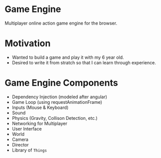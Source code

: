 # Game Engine

Multiplayer online action game engine for the browser.

# Motivation

- Wanted to build a game and play it with my 6 year old.
- Desired to write it from stratch so that I can learn through experience.

# Game Engine Components

- Dependency Injection (modeled after angular)
- Game Loop (using requestAnimationFrame)
- Inputs (Mouse & Keyboard)
- Sound
- Physics (Gravity, Collison Detection, etc.)
- Networking for Multiplayer
- User Interface
- World
- Camera
- Director
- Library of `Things`
